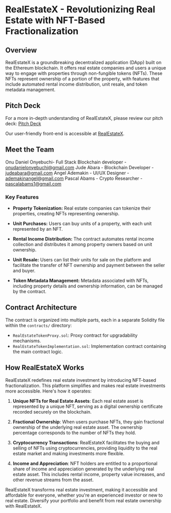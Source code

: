 # RealEstateX - Revolutionizing Real Estate with NFT-Based Fractionalization

## Overview

RealEstateX is a groundbreaking decentralized application (DApp) built on the Ethereum blockchain. It offers real estate companies and users a unique way to engage with properties through non-fungible tokens (NFTs). These NFTs represent ownership of a portion of the property, with features that include automated rental income distribution, unit resale, and token metadata management.


## Pitch Deck

For a more in-depth understanding of RealEstateX, please review our pitch deck: [Pitch Deck](https://drive.google.com/file/d/1NRTkwDZ56ocOJJvmw3w0KhQSArh0KTNL/view?usp=sharing)

Our user-friendly front-end is accessible at [RealEstateX](https://realty-dapp-frontend.vercel.app/).

## Meet the Team
Onu Daniel Onyebuchi- Full Stack Blockchain developer - onudanielonyebuchi@gmail.com
Jude Abara - Blockchain Developer - judeabara@gmail.com
Angel Ademakin - UI/UX Designer - ademakinangel@gmail.com
Pascal Abams - Crypto Researcher - pascalabams1@gmail.com

### Key Features

- **Property Tokenization:** Real estate companies can tokenize their properties, creating NFTs representing ownership.

- **Unit Purchases:** Users can buy units of a property, with each unit represented by an NFT.

- **Rental Income Distribution:** The contract automates rental income collection and distributes it among property owners based on unit ownership.

- **Unit Resale:** Users can list their units for sale on the platform and facilitate the transfer of NFT ownership and payment between the seller and buyer.

- **Token Metadata Management:** Metadata associated with NFTs, including property details and ownership information, can be managed by the contract.


## Contract Architecture

The contract is organized into multiple parts, each in a separate Solidity file within the `contracts/` directory:

- `RealEstateTokenProxy.sol`: Proxy contract for upgradability mechanisms.
- `RealEstateTokenImplementation.sol`: Implementation contract containing the main contract logic.

## How RealEstateX Works

RealEstateX redefines real estate investment by introducing NFT-based fractionalization. This platform simplifies and makes real estate investments more accessible. Here's how it operates:

1. **Unique NFTs for Real Estate Assets**: Each real estate asset is represented by a unique NFT, serving as a digital ownership certificate recorded securely on the blockchain.

2. **Fractional Ownership**: When users purchase NFTs, they gain fractional ownership of the underlying real estate asset. The ownership percentage corresponds to the number of NFTs they hold.

3. **Cryptocurrency Transactions**: RealEstateX facilitates the buying and selling of NFTs using cryptocurrencies, providing liquidity to the real estate market and making investments more flexible.

4. **Income and Appreciation**: NFT holders are entitled to a proportional share of income and appreciation generated by the underlying real estate asset. This includes rental income, property value increases, and other revenue streams from the asset.

RealEstateX transforms real estate investment, making it accessible and affordable for everyone, whether you're an experienced investor or new to real estate. Diversify your portfolio and benefit from real estate ownership with RealEstateX.

